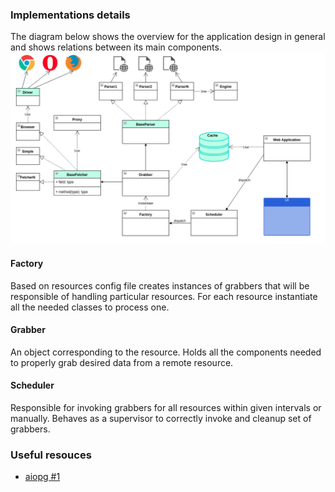 ### Implementations details
The diagram below shows the overview for the application design in
general and shows relations between its main components.
![architecture](architecture.png)

#### Factory
Based on resources config file creates instances of grabbers that
will be responsible of handling particular resources. For each
resource instantiate all the needed classes to process one.

#### Grabber
An object corresponding to the resource. Holds all the components
needed to properly grab desired data from a remote resource.

#### Scheduler
Responsible for invoking grabbers for all resources within given
intervals or manually. Behaves as a supervisor to correctly invoke
and cleanup set of grabbers.
 

### Useful resouces
* [aiopg #1](https://github.com/aio-libs/aiopg/issues/128)

